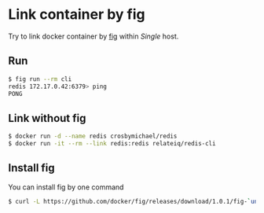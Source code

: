 # Link container by fig

Try to link docker container by [fig](http://www.fig.sh/) within *Single* host.

## Run

```bash
$ fig run --rm cli
redis 172.17.0.42:6379> ping
PONG
```

## Link without fig

```bash
$ docker run -d --name redis crosbymichael/redis
$ docker run -it --rm --link redis:redis relateiq/redis-cli
```

## Install fig

You can install fig by one command

```bash
$ curl -L https://github.com/docker/fig/releases/download/1.0.1/fig-`uname -s`-`uname -m` > /usr/local/bin/fig; chmod +x /usr/local/bin/fig
```
